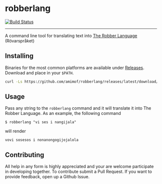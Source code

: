 # robberlang
[![Build Status](https://travis-ci.org/amimof/robberlang.svg?branch=master)](https://travis-ci.org/amimof/robberlang)

---

A command line tool for translating text into [The Robber Language](https://en.wikipedia.org/wiki/R%C3%B6varspr%C3%A5ket) (Rövarspråket)

## Installing
Binaries for the most common platforms are available under [Releases](). Download and place in your `$PATH`. 
```bash
curl -Ls https://github.com/amimof/robberlang/releases/latest/download/robberlang-darwin-amd64 -o robberlang && chmod +x robberlang && sudo mv robberlang /usr/local/bin/robberlang
```

## Usage
Pass any string to the `robberlang` command and it will translate it into The Robber Language. As an example, the following command
```
$ robberlang "vi ses i nangijala"
```
will render
```
vovi sosesos i nonanongogijojalola
```

## Contributing
All help in any form is highly appreciated and your are welcome participate in developing together. To contribute submit a Pull Request. If you want to provide feedback, open up a Github Issue.